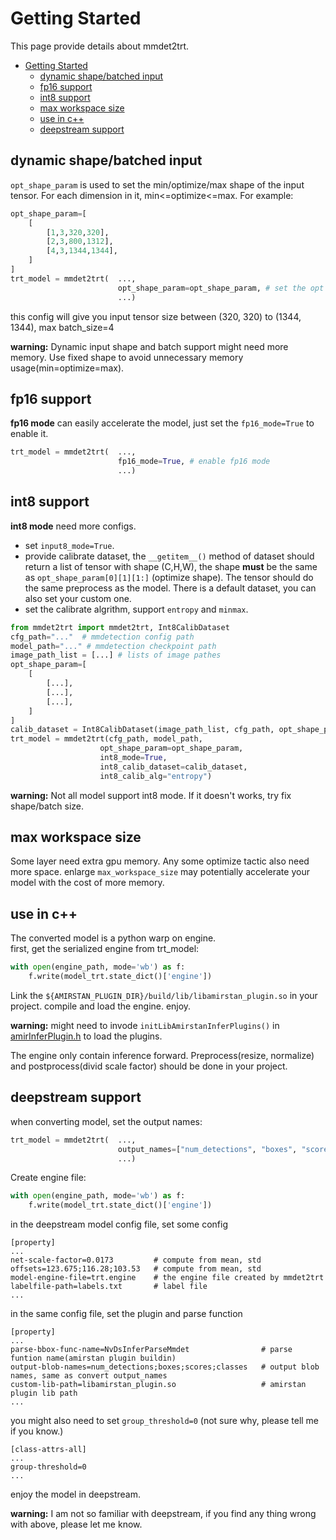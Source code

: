 # Getting Started

This page provide details about mmdet2trt.

- [Getting Started](#getting-started)
  - [dynamic shape/batched input](#dynamic-shapebatched-input)
  - [fp16 support](#fp16-support)
  - [int8 support](#int8-support)
  - [max workspace size](#max-workspace-size)
  - [use in c++](#use-in-c)
  - [deepstream support](#deepstream-support)

## dynamic shape/batched input

`opt_shape_param` is used to set the min/optimize/max shape of the input tensor. For each dimension in it, min<=optimize<=max. For example:

```python
opt_shape_param=[
    [
        [1,3,320,320],
        [2,3,800,1312],
        [4,3,1344,1344],
    ]
]
trt_model = mmdet2trt(  ..., 
                        opt_shape_param=opt_shape_param, # set the opt shape
                        ...)
```

this config will give you input tensor size between (320, 320) to (1344, 1344), max batch_size=4  

**warning:**
Dynamic input shape and batch support might need more memory. Use fixed shape to avoid unnecessary memory usage(min=optimize=max).

## fp16 support

**fp16 mode** can easily accelerate the model, just set the `fp16_mode=True` to enable it.


```python
trt_model = mmdet2trt(  ..., 
                        fp16_mode=True, # enable fp16 mode 
                        ...)
```

## int8 support

**int8 mode** need more configs.  
- set `input8_mode=True`.
- provide calibrate dataset, the `__getitem__()` method of dataset should return a list of tensor with shape (C,H,W), the shape **must** be the same as `opt_shape_param[0][1][1:]` (optimize shape). The tensor should do the same preprocess as the model. There is a default dataset, you can also set your custom one.
- set the calibrate algrithm, support `entropy` and `minmax`.

```python
from mmdet2trt import mmdet2trt, Int8CalibDataset
cfg_path="..."  # mmdetection config path
model_path="..." # mmdetection checkpoint path
image_path_list = [...] # lists of image pathes
opt_shape_param=[
    [
        [...],
        [...],
        [...],
    ]
]
calib_dataset = Int8CalibDataset(image_path_list, cfg_path, opt_shape_param)
trt_model = mmdet2trt(cfg_path, model_path, 
                    opt_shape_param=opt_shape_param, 
                    int8_mode=True,
                    int8_calib_dataset=calib_dataset,
                    int8_calib_alg="entropy")
```

**warning:**
Not all model support int8 mode. If it doesn't works, try fix shape/batch size.

## max workspace size

Some layer need extra gpu memory. Any some optimize tactic also need more space. enlarge `max_workspace_size` may potentially accelerate your model with the cost of more memory.

## use in c++

The converted model is a python warp on engine.  
first, get the serialized engine from trt_model:

```python
with open(engine_path, mode='wb') as f:
    f.write(model_trt.state_dict()['engine'])
```

Link the `${AMIRSTAN_PLUGIN_DIR}/build/lib/libamirstan_plugin.so` in your project. compile and load the engine. enjoy.

**warning:**
might need to invode `initLibAmirstanInferPlugins()` in [amirInferPlugin.h](https://github.com/grimoire/amirstan_plugin/blob/master/include/plugin/amirInferPlugin.h) to load the plugins.  

The engine only contain inference forward. Preprocess(resize, normalize) and postprocess(divid scale factor) should be done in your project. 

## deepstream support

when converting model, set the output names:

```python
trt_model = mmdet2trt(  ..., 
                        output_names=["num_detections", "boxes", "scores", "classes"], # output names 
                        ...)
```

Create engine file:
```python
with open(engine_path, mode='wb') as f:
    f.write(model_trt.state_dict()['engine'])
```

in the deepstream model config file, set some config
```
[property]
...
net-scale-factor=0.0173         # compute from mean, std
offsets=123.675;116.28;103.53   # compute from mean, std
model-engine-file=trt.engine    # the engine file created by mmdet2trt
labelfile-path=labels.txt       # label file
...
```

in the same config file, set the plugin and parse function
```
[property]
...
parse-bbox-func-name=NvDsInferParseMmdet                # parse funtion name(amirstan plugin buildin)
output-blob-names=num_detections;boxes;scores;classes   # output blob names, same as convert output_names
custom-lib-path=libamirstan_plugin.so                   # amirstan plugin lib path
...
```

you might also need to set `group_threshold=0` (not sure why, please tell me if you know.)
```
[class-attrs-all]
...
group-threshold=0
...
```

enjoy the model in deepstream.

**warning:**
I am not so familiar with deepstream, if you find any thing wrong with above, please let me know.